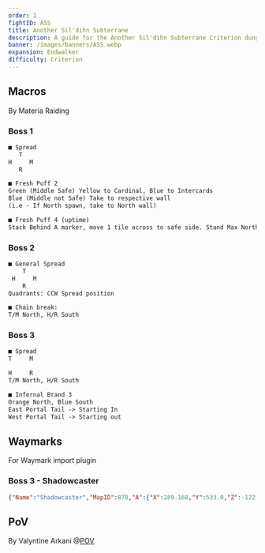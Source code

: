 ```yaml
---
order: 1
fightID: ASS
title: Another Sil'dihn Subterrane
description: A guide for the Another Sil'dihn Subterrane Criterion dungeon in Final Fantasy XIV.
banner: /images/banners/ASS.webp
expansion: Endwalker
difficulty: Criterion
---
```

## Macros
By Materia Raiding

### Boss 1
```markdown
■ Spread
   T          
H     M    
   R          

■ Fresh Puff 2
Green (Middle Safe) Yellow to Cardinal, Blue to Intercards
Blue (Middle not Safe) Take to respective wall
(i.e - If North spawn, take to North wall)

■ Fresh Puff 4 (uptime)
Stack Behind A marker, move 1 tile across to safe side. Stand Max North after
```
### Boss 2
```markdown
■ General Spread
    T          
 H     M    
    R         
Quadrants: CCW Spread position

■ Chain break:
T/M North, H/R South
```
### Boss 3
```markdown
■ Spread
T     M

H     R
T/M North, H/R South

■ Infernal Brand 3
Orange North, Blue South
East Portal Tail -> Starting In
West Portal Tail -> Starting out
```

## Waymarks
For Waymark import plugin

### Boss 3 - Shadowcaster
```json
{"Name":"Shadowcaster","MapID":878,"A":{"X":289.168,"Y":533.0,"Z":-122.49,"ID":0,"Active":true},"B":{"X":282.396,"Y":533.0,"Z":-112.132,"ID":1,"Active":true},"C":{"X":295.594,"Y":533.0,"Z":-97.353,"ID":2,"Active":true},"D":{"X":288.661,"Y":533.0,"Z":-87.319,"ID":3,"Active":true},"One":{"X":271.883,"Y":533.0,"Z":-120.38,"ID":4,"Active":true},"Two":{"X":271.756,"Y":533.0,"Z":-110.438,"ID":5,"Active":true},"Three":{"X":271.847,"Y":533.0,"Z":-99.925,"ID":6,"Active":true},"Four":{"X":271.296,"Y":533.0,"Z":-89.866,"ID":7,"Active":true}}
```

## PoV
By Valyntine Arkani
@[POV](https://youtu.be/y6qMt7YGE0U)
